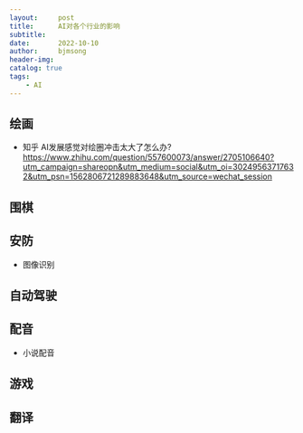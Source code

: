 ```yaml
---
layout:     post
title:      AI对各个行业的影响
subtitle:   
date:       2022-10-10
author:     bjmsong
header-img: 
catalog: true
tags:
	- AI
---
```

## 绘画
- 知乎 AI发展感觉对绘圈冲击太大了怎么办?
https://www.zhihu.com/question/557600073/answer/2705106640?utm_campaign=shareopn&utm_medium=social&utm_oi=30249563717632&utm_psn=1562806721289883648&utm_source=wechat_session

## 围棋

## 安防
- 图像识别

## 自动驾驶


## 配音
- 小说配音

## 游戏

## 翻译

## 